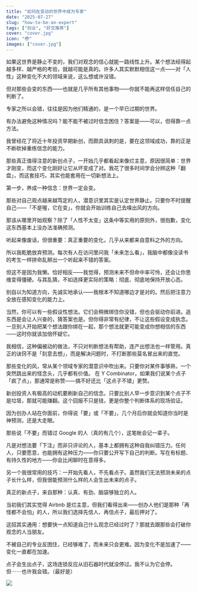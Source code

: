 ```yaml
---
title: "如何在变动的世界中成为专家"
date: "2025-07-27"
slug: "how-to-be-an-expert"
tags: ["创业", "好文推荐"]
cover: "cover.jpg"
icon: "😎"
images: ["cover.jpg"]
---
```

如果这世界是静止不变的，我们对观念的信心就能一路线性上升。某个想法经得起越多样、越严格的考验，就越可能是真的。许多人其实默默相信这一点——对「人性」这种变化不大的领域来说，这么想或许没错。



但对那些会变的东西——也就是几乎所有其他事物——你就不能再这样信任自己的判断了。



专家之所以会错，往往是因为他们精通的，是一个早已过期的世界。



有办法避免这种情况吗？能不能不被过时信念困住？答案是——可以，但得靠一点方法。



我曾经花了将近十年投资早期新创，而颇具讽刺的是，要在这领域成功，靠的正是不断砍掉重练信念的能力。



那些真正值得注意的新创点子，一开始几乎都看起来像烂主意，原因很简单：世界才刚变，而这个变化刚好让它从坏变成了对。我花了很多时间学会分辨这种「翻盘」，而这套技巧，其实也能套用在一切新想法上。



第一步，养成一种信念：世界一定会变。



那些对自己观点越来越笃定的人，潜意识里其实是认定世界静止。只要你不时提醒自己——「不是喔，它在变」，你就会开始训练自己去嗅出风的方向。



那该从哪里开始观察？除了「人性不太变」这条中等实用的原则外，很抱歉，变化这东西基本上没办法准确预测。



听起来像废话，但很重要：真正重要的变化，几乎从来都来自意料之外的方向。



所以我乾脆放弃预测。每次有人在访问里问我「未来怎么看」，我脑中都像没读书的考生一样拼命乱掰出一个听起来不错的答案。



但这不是因为我懒。恰好相反——我觉得，预测未来不但命中率可怜，还会让你思维变得僵硬。与其乱猜，不如选择更实际的策略：彻底、彻底地保持开放心态。



别自以为知道方向，先诚实地承认——我根本不知道哪边才是对的。然后把注意力全放在感知变化的能力上。



当然，你可以有一些假设性想法。它们会稍微绑住你没错，但也会驱动你前进。追东西是会让人兴奋的，猜答案也是。但你得非常有纪律，不让这些假设变成执念。
一旦别人开始把某个想法跟你绑在一起，那个想法就更可能变成你想相信的东西——这时你就该加倍怀疑它。



我相信，这种偏被动的做法，不只对判断想法有帮助，连产出想法也一样管用。真正的诀窍不是「刻意去想」，而是解决问题时，不打断那些莫名冒出来的直觉。



那些变化的风，常从某个领域专家的潜意识中吹出来。只要你对某件事够熟，一个突然跳出来的怪念头，几乎都有价值。
在 Y Combinator，如果我们说某个点子「疯了点」，那通常是称赞——搞不好还比「这点子不错」更赞。



新创投资人有极高的动机要刷新自己的信念。只要比别人早一步意识到某个点子不是垃圾，那就可能赚翻。这个回报不只是钱，更是你整个判断体系的现场验证。



因为创办人站在你面前，你得说「要」或「不要」，几个月后你就会知道你当时是神预测，还是大走眼。



那些说「不要」而错过 Google 的人（真的有几个），这笔帐会记一辈子。



凡是对想法要「下注」而非只评论的人，基本上都拥有这种自我纠错压力。任何人，只要愿意，也能拥有这种压力——你只要公开写下自己的判断。写在有标题、有持久性的地方——你会比闲聊时在意得多。



另一个我很常用的技巧：一开始先看人，不先看点子。虽然我们无法预测未来的点子长什么样，但我很能预测什么样的人会生出未来的点子。



真正的新点子，来自那种：认真、有劲、脑袋够独立的人。



当初我们其实觉得 Airbnb 是烂主意，但我们看得出来——创办人他们是那种「再怪都不会怕」的人，所以我们选择先信人、再信点子，最后押对了。



这招其实通用：想要快一点知道自己什么观念已经过时了？那就去跟那些会打破你观念的人当朋友。



不被自己的专业反困住，已经够难了，而未来只会更难。因为变化不是加速了——变化一直都在加速。



点子会生出点子，这场连锁反应从旧石器时代就没停过。我不认为它会停。
但⋯⋯也许我会错。（最好是）




![](https://prod-files-secure.s3.us-west-2.amazonaws.com/112d0858-5090-4d34-a606-b75eb8d65fd2/46476355-9cf3-4e99-9b7a-3531bc426380/1000202064.png?X-Amz-Algorithm=AWS4-HMAC-SHA256&X-Amz-Content-Sha256=UNSIGNED-PAYLOAD&X-Amz-Credential=ASIAZI2LB4666EWODEAK%2F20250823%2Fus-west-2%2Fs3%2Faws4_request&X-Amz-Date=20250823T130337Z&X-Amz-Expires=3600&X-Amz-Security-Token=IQoJb3JpZ2luX2VjENL%2F%2F%2F%2F%2F%2F%2F%2F%2F%2FwEaCXVzLXdlc3QtMiJIMEYCIQDaEnLrVKdmvjPxcuaKbEDUc5CLyfyHBuC1Kc15yXjW%2BQIhAMJHMx0Mzk9RwOxRi5SCrh3gi9oOLAC7tOCsT5W2kYIOKv8DCCsQABoMNjM3NDIzMTgzODA1IgwNX2rQwWawoE2ekDwq3AOZdNEsnZQnY5GkyjfD%2FtLOy3wCjaEowkIY9v5vGrax%2F6u7%2F8TXYGVV7X8vE8fGtfK9R7KCdyGr6sDYUAMFhcQZSoKhy%2Fpxluey3KiMAiCHuwE0kQQ6ORJF2vZg2%2BGuBV%2FM%2FwVI011IIp6RIw7tXmu91Biz9tsWItRO4eV3YYV4zHyV55T82eLwhXZdQI77JhMF3k7w6zruyEhOoSgIwLx2rsmOyrrYjWDPLr04dkqgEcgIR9qmfeBTCogiPS%2F9NnjEnWQ3%2BK5KfcrOwYrotCVL62cOOUWD8xNl4EGKd8mCSRTIqOI8EFP3gf%2B4jUlRXWrlvff6CyGmT27gkA9yFYsVRsQzD32%2FQ7cb3Y%2FyiX8TuMoJNdSmtLnAZyhLA8%2Fj1TzbUhKY3gXR7AwWSbzXZrm%2BftQqNWZa2UfCSWXTI6FOl3rHRRsQarVCveRRDnrVcTea2DV3nOJ4sT9pdgAJXBvS03Q2Pc8RzI97Mpe3g4FKVl1teaaB2Q%2F%2BJCcNmmT0bDDIrxHuxjEHbFsavj58zRq7mQSmyEUEUnxB9kAlvkRkVLpsO9fz4mF2HNWJXLcTYNddvHtcUlMDqFIaMilFrpjw1FBI3a2%2B4gTEWxPvX%2B57rkRuSwWnTK5YRf0EcTDhn6bFBjqkAepN%2F06V7w%2BEHnU6cgwJyPmxKMsWx2nmpinYk6%2By9TZbq%2FP0H5zPRjxxJlzw0P6UD5pjSDiFGMF1CBYxxnxMJ43TstEUC7EJTVrP38YT0yO0AtJcg3K1ihu91%2BZAx1WMYPNjlCKTmBqEw2XzNCKOH1HgwCGLioL3DTwDV%2BdSE29y7%2F93lERUamYqO%2F3sEJI5tj6e3Wa41Ix49jGRpZYUrxcVlsiH&X-Amz-Signature=2d2087eba125a359495789796433276e52fbd4d0e08df027d6b3ed85e63e3cb8&X-Amz-SignedHeaders=host&x-amz-checksum-mode=ENABLED&x-id=GetObject)

